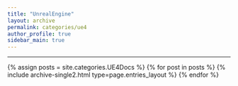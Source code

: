 ```yaml
---
title: "UnrealEngine"
layout: archive
permalink: categories/ue4
author_profile: true
sidebar_main: true
---
```


<!-- 공백이 포함되어 있는 카테고리 이름의 경우 site.categories['a b c'] 이런식으로! -->

***

{% assign posts = site.categories.UE4Docs %}
{% for post in posts %} {% include archive-single2.html type=page.entries_layout %} {% endfor %}